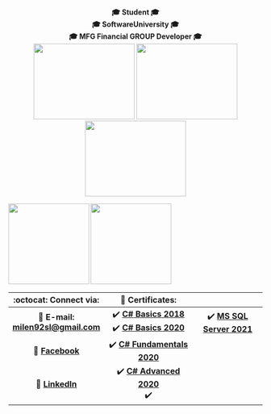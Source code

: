 <!-- Top text and gifs -->
<p align="center">
   <b>🎓 Student 🎓<br>🎓 SoftwareUniversity 🎓<br>🎓 MFG Financial GROUP Developer 🎓
   <br>
   <img width="200" height="150" src="https://giphy.com/gifs/believe-iNvjeO4fnZPDq">
   <img width="200" height="150" src="https://giphy.com/gifs/memecandy-LmNwrBhejkK9EFP504">
   <img width="200" height="150" src="https://giphy.com/gifs/code-coding-seamless-xT9IgzoKnwFNmISR8I">
</p>

<!-- Statistics -->
<div>
  <img height="160" align="left" src="https://github-readme-stats.vercel.app/api?username=milen92sl&count_private=true&true&hide=issues&show_icons=true" />
  <img height="160" src="https://github-readme-stats.vercel.app/api/top-langs/?username=milen92sl&layout=compact" />
</div>

<!-- Table of content -->
| :octocat: Connect via: | :scroll: Certificates: | |
| :-: | :-: | :-: |
| :e-mail: **E-mail:**<br/>**milen92sl@gmail.com**| :heavy_check_mark: [**C# Basics 2018**](https://softuni.bg/certificates/details/74121/7b4ee2b9)<br/>:heavy_check_mark: [**C# Basics 2020**](https://softuni.bg/certificates/details/74121/7b4ee2b9)| :heavy_check_mark: [**MS SQL Server 2021**](https://softuni.bg/certificates/details/97896/3e2b77a7) |
| :blue_book: [**Facebook**](https://www.facebook.com/tyzara92/)| :heavy_check_mark: [**C# Fundamentals 2020**](https://softuni.bg/certificates/details/97193/cf8c04fd)| |
| 💼 [**LinkedIn**](https://www.linkedin.com/in/milen-ivanov-648b04184/)| :heavy_check_mark: [**C# Advanced 2020**](https://softuni.bg/certificates/details/86634/f04ccd31)<br/>:heavy_check_mark: | 
